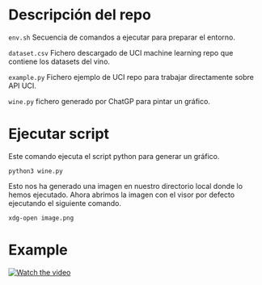 # Descripción del repo
`env.sh` Secuencia de comandos a ejecutar para preparar el entorno.

`dataset.csv` Fichero descargado de UCI machine learning repo que contiene los datasets del vino.

`example.py` Fichero ejemplo de UCI repo para trabajar directamente sobre API UCI.

`wine.py` fichero generado por ChatGP para pintar un gráfico.

# Ejecutar script
Este comando ejecuta el script python para generar un gráfico.

```python3 wine.py```

Esto nos ha generado una imagen en nuestro directorio local donde lo hemos ejecutado. Ahora abrimos la imagen con el visor por defecto ejecutando el siguiente comando.

```xdg-open image.png```


# Example

[![Watch the video](https://img.youtube.com/vi/XKj6L24Zpd0/maxresdefault.jpg)](https://youtu.be/XKj6L24Zpd0)


